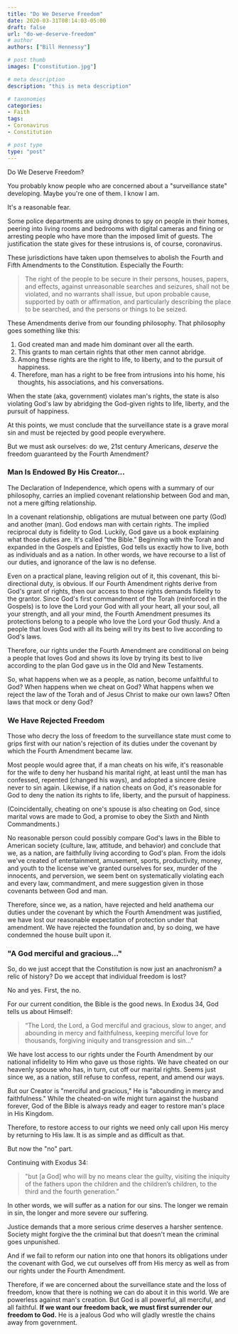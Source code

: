 ```yaml
---
title: "Do We Deserve Freedom"
date: 2020-03-31T08:14:03-05:00
draft: false
url: "do-we-deserve-freedom"
# author
authors: ["Bill Hennessy"]

# post thumb
images: ["constitution.jpg"]

# meta description
description: "this is meta description"

# taxonomies
categories: 
- Faith
tags:
- Coronavirus
- Constitution

# post type
type: "post"
---
```


Do We Deserve Freedom?

You probably know people who are concerned about a "surveillance state" developing. Maybe you're one of them. I know I am.

It's a reasonable fear.

Some police departments are using drones to spy on people in their homes, peering into living rooms and bedrooms with digital cameras and fining or arresting people who have more than the imposed limit of guests. The justification the state gives for these intrusions is, of course, coronavirus. 

These jurisdictions have taken upon themselves to abolish the Fourth and Fifth Amendments to the Constitution. Especially the Fourth:

> The right of the people to be secure in their persons, houses, papers, and effects, against unreasonable searches and seizures, shall not be violated, and no warrants shall issue, but upon probable cause, supported by oath or affirmation, and particularly describing the place to be searched, and the persons or things to be seized.

These Amendments derive from our founding philosophy. That philosophy goes something like this:

1. God created man and made him dominant over all the earth.
2. This grants to man certain rights that other men cannot abridge.
3. Among these rights are the right to life, to liberty, and to the pursuit of happiness.
4. Therefore, man has a right to be free from intrusions into his home, his thoughts, his associations, and his conversations.

When the state (aka, government) violates man's rights, the state is also violating God's law by abridging the God-given rights to life, liberty, and the pursuit of happiness.

At this points, we must conclude that the surveillance state is a grave moral sin and must be rejected by good people everywhere. 

But we must ask ourselves: do we, 21st century Americans, *deserve* the freedom guaranteed by the Fourth Amendment?

### Man Is Endowed By His Creator...

The Declaration of Independence, which opens with a summary of our philosophy, carries an implied covenant relationship between God and man, not a mere gifting relationship. 

In a covenant relationship, obligations are mutual between one party (God) and another (man). God endows man with certain rights. The implied reciprocal duty is fidelity to God. Luckily, God gave us a book explaining what those duties are. It's called "the Bible." Beginning with the Torah and expanded in the Gospels and Epistles, God tells us exactly how to live, both as individuals and as a nation. In other words, we have recourse to a list of our duties, and ignorance of the law is no defense. 

Even on a practical plane, leaving religion out of it, this covenant, this bi-directional duty, is obvious. If our Fourth Amendment rights derive from God's grant of rights, then our access to those rights demands fidelity to the grantor. Since God's first commandment of the Torah (reinforced in the Gospels) is to love the Lord your God with all your heart, all your soul, all your strength, and all your mind, the Fourth Amendment presumes its protections belong to a people who love the Lord your God thusly. And a people that loves God with all its being will try its best to live according to God's laws.  

Therefore, our rights under the Fourth Amendment are conditional on being a people that loves God and shows its love by trying its best to live according to the plan God gave us in the Old and New Testaments. 

So, what happens when we as a people, as nation, become unfaithful to God? When happens when we cheat on God? What happens when we reject the law of the Torah and of Jesus Christ to make our own laws? Often laws that mock or deny God?

### We Have Rejected Freedom

Those who decry the loss of freedom to the surveillance state must come to grips first with our nation's rejection of its duties under the covenant by which the Fourth Amendment became law. 

Most people would agree that, if a man cheats on his wife, it's reasonable for the wife to deny her husband his marital right, at least until the man has confessed, repented (changed his ways), and adopted a sincere desire never to sin again. Likewise, if a nation cheats on God, it's reasonable for God to deny the nation its rights to life, liberty, and the pursuit of happiness. 

(Coincidentally, cheating on one's spouse is also cheating on God, since marital vows are made to God, a promise to obey the Sixth and Ninth Commandments.) 

No reasonable person could possibly compare God's laws in the Bible to American society (culture, law, attitude, and behavior) and conclude that we, as a nation, are faithfully living according to God's plan. From the idols we've created of entertainment, amusement, sports, productivity, money, and youth to the license we've granted ourselves for sex, murder of the innocents, and perversion, we seem bent on systematically violating each and every law, commandment, and mere suggestion given in those covenants between God and man. 

Therefore, since we, as a nation, have rejected and held anathema our duties under the covenant by which the Fourth Amendment was justified, we have lost our reasonable expectation of protection under that amendment. We have rejected the foundation and, by so doing, we have condemned the house built upon it. 

### "A God merciful and gracious..."

So, do we just accept that the Constitution is now just an anachronism? a relic of history? Do we accept that individual freedom is lost?

No and yes. First, the no.

For our current condition, the Bible is the good news. In Exodus 34, God tells us about Himself:

> “The Lord, the Lord, a God merciful and gracious, slow to anger, and abounding in mercy and faithfulness, keeping merciful love for thousands, forgiving iniquity and transgression and sin..."

We have lost access to our rights under the Fourth Amendment by our national infidelity to Him who gave us those rights. We have cheated on our heavenly spouse who has, in turn, cut off our marital rights. Seems just since we, as a nation, still refuse to confess, repent, and amend our ways.

But our Creator is "merciful and gracious," He is "abounding in mercy and faithfulness." While the cheated-on wife might turn against the husband forever, God of the Bible is always ready and eager to restore man's place in His Kingdom. 

Therefore, to restore access to our rights we need only call upon His mercy by returning to His law. It is as simple and as difficult as that. 

But now the "no" part. 

Continuing with Exodus 34:

> "but [a God] who will by no means clear the guilty, visiting the iniquity of the fathers upon the children and the children’s children, to the third and the fourth generation.”

In other words, we will suffer as a nation for our sins. The longer we remain in sin, the longer and more severe our suffering. 

Justice demands that a more serious crime deserves a harsher sentence. Society might forgive the the criminal but that doesn't mean the criminal goes unpunished. 

And if we fail to reform our nation into one that honors its obligations under the covenant with God, we cut ourselves off from His mercy as well as from our rights under the Fourth Amendment. 

Therefore, if we are concerned about the surveillance state and the loss of freedom, know that there is nothing we can do about it in this world. We are powerless against man's creation. But God is all powerful, all merciful, and all faithful. **If we want our freedom back, we must first surrender our freedom to God.** He is a jealous God who will gladly wrestle the chains away from government. 
